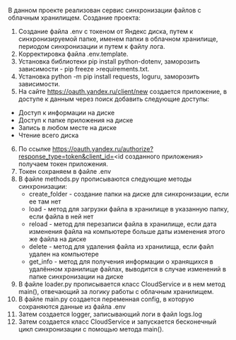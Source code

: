 В данном проекте реализован сервис синхронизации файлов с облачным хранилищем.
Создание проекта:
1. Создание файла .env с токеном от Яндекс диска, путем к синхронизируемой папке, 
именем папки в облачном хранилище, периодом синхронизации и путем к файлу лога.
2. Корректировка файла .env.template.
3. Установка библиотеки pip install python-dotenv, заморозить зависимости - pip freeze >requirements.txt.
4. Установка python -m pip install requests, loguru, заморозить зависимости.
5. На сайте https://oauth.yandex.ru/client/new создается приложение, в доступе к данным через поиск добавить следующие доступы:
  - Доступ к информации на диске
  - Доступ к папке приложения на диске
  - Запись в любом месте на диске
  - Чтение всего диска
6. По ссылке https://oauth.yandex.ru/authorize?response_type=token&client_id=<id созданного приложения> получаем токен приложения.
7. Токен сохраняем в файле .env
8. В файле methods.py прописываются следующие методы синхронизации:
     - create_folder - создание папки на диске для синхронизации, если ее там нет
     - load - метод для загрузки файла в хранилище в указанную папку, если файла в ней нет
     - reload - метод для перезаписи файла в хранилище, если дата изменения файла на компьютере больше даты изменения этого же файла на диске
     - delete - метод для удаления файла из хранилища, если файл удален на компьютере
     - get_info - метод для получения информации о хранящихся в удалённом хранилище файлах, выводится в случае изменений в папке синхронизации на диске
9. В файле loader.py прописывается класс CloudService и в нем метод main(), отвечающий за логику работы с облачным хранилищем.
10. В файле main.py создается переменная config, в которую сохраняются данные из файла .env
11. Затем создается logger, записывающий логи в файл logs.log
12. Затем создается класс CloudService и запускается бесконечный цикл синхронизации с помощью метода main().